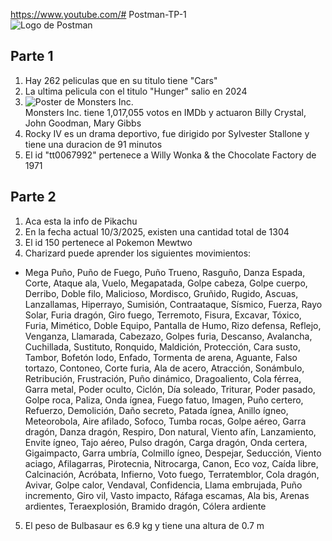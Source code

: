 https://www.youtube.com/# Postman-TP-1<br/>
![Logo de Postman](https://external-content.duckduckgo.com/iu/?u=https%3A%2F%2Fcdn.freelogovectors.net%2Fwp-content%2Fuploads%2F2020%2F12%2Fpostman-logo.png&f=1&nofb=1&ipt=0d1ea55f64e14ba1c9420fe57c6e6af2c87566559ccd596be2fa1554b606cca4&ipo=images)<br/>
## Parte 1<br/>
1. Hay 262 peliculas que en su titulo tiene "Cars"<br/>
2. La ultima pelicula con el titulo "Hunger" salio en 2024<br/>
3. ![Poster de Monsters Inc.](https://m.media-amazon.com/images/M/MV5BMTY1NTI0ODUyOF5BMl5BanBnXkFtZTgwNTEyNjQ0MDE@._V1_SX300.jpg)<br/>
Monsters Inc. tiene 1,017,055 votos en IMDb y actuaron Billy Crystal, John Goodman, Mary Gibbs<br/>
4. Rocky IV es un drama deportivo, fue dirigido por Sylvester Stallone y tiene una duracion de 91 minutos<br/>
5. El id "tt0067992" pertenece a Willy Wonka & the Chocolate Factory de 1971<br/>
## Parte 2<br/>
1. Aca esta la info de Pikachu<br/>
2. En la fecha actual 10/3/2025, existen una cantidad total de 1304<br/>
3. El id 150 pertenece al Pokemon Mewtwo<br/>
4. Charizard puede aprender los siguientes movimientos:
  - Mega Puño, Puño de Fuego, Puño Trueno, Rasguño, Danza Espada, Corte, Ataque ala, Vuelo, Megapatada, Golpe cabeza, Golpe cuerpo, Derribo, Doble filo, Malicioso, Mordisco, Gruñido, Rugido, Ascuas, Lanzallamas, Hiperrayo, Sumisión, Contraataque, Sísmico, Fuerza, Rayo Solar, Furia dragón, Giro fuego, Terremoto, Fisura, Excavar, Tóxico, Furia, Mimético, Doble Equipo, Pantalla de Humo, Rizo defensa, Reflejo, Venganza, Llamarada, Cabezazo, Golpes furia, Descanso, Avalancha, Cuchillada, Sustituto, Ronquido, Maldición, Protección, Cara susto, Tambor, Bofetón lodo, Enfado, Tormenta de arena, Aguante, Falso tortazo, Contoneo, Corte furia, Ala de acero, Atracción, Sonámbulo, Retribución, Frustración, Puño dinámico, Dragoaliento, Cola férrea, Garra metal, Poder oculto, Ciclón, Día soleado, Triturar, Poder pasado, Golpe roca, Paliza, Onda ígnea, Fuego fatuo, Imagen, Puño certero, Refuerzo, Demolición, Daño secreto, Patada ígnea, Anillo ígneo, Meteorobola, Aire afilado, Sofoco, Tumba rocas, Golpe aéreo, Garra dragón, Danza dragón, Respiro, Don natural, Viento afín, Lanzamiento, Envite ígneo, Tajo aéreo, Pulso dragón, Carga dragón, Onda certera, Gigaimpacto, Garra umbría, Colmillo ígneo, Despejar, Seducción, Viento aciago, Afilagarras, Pirotecnia, Nitrocarga, Canon, Eco voz, Caída libre, Calcinación, Acróbata, Infierno, Voto fuego, Terratemblor, Cola dragón, Avivar, Golpe calor, Vendaval, Confidencia, Llama embrujada, Puño incremento, Giro vil, Vasto impacto, Ráfaga escamas, Ala bis, Arenas ardientes, Teraexplosión, Bramido dragón, Cólera ardiente<br/>
5. El peso de Bulbasaur es 6.9 kg y tiene una altura de 0.7 m
